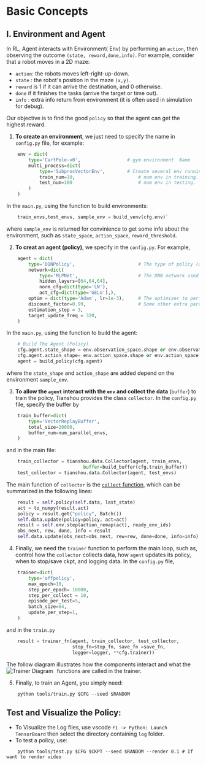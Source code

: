 # Basic Concepts 

## I. Environment and Agent 
In RL, Agent interacts with Environment( Env) by performing an `action`, then observing the outcome `(state, reward,done,info)`. For example, consider that a robot moves in a 2D maze:
+ `action`: the robots moves left-right-up-down. 
+ `state` : the robot's position in the maze `(x,y)`.
+ `reward` is 1 if it can arrive the destination, and 0 otherwise. 
+ `done` if it finishes the tasks (arrive the target or time out).
+ `info` : extra info return from environment (it is often used in simulation for debug). 
  
Our objective is to find the good `policy` so that the agent can get the highest reward. 

1. **To create an environment**, we just need to specify the name in `config.py` file, for example:
```python
    env = dict(
        type='CartPole-v0',                 # gym environment  Name
        multi_process=dict(
            type='SubprocVectorEnv',        # Create several env running in parallel  
            train_num=10,                       # num env in training.
            test_num=100                        # num env in testing.    
        )
    )
```
In the `main.py`, using the function to build environments:
```python
    train_envs,test_envs, sample_env = build_venv(cfg.env)`
```
where `sample_env` is returned for convinience to get some info about the environment, such as `state_space`, `action_space`, `reward_threshold`.

2. **To creat an agent (policy)**, we specify in the `config.py`. For example,
```python
    agent = dict(
        type='DQNPolicy',                       # The type of policy (a.k.a agent or algorithm)
        network=dict(
            type='MLPNet',                      # The DNN network used in the policy    
            hidden_layers=[64,64,64],
            norm_cfg=dict(type='LN'),
            act_cfg=dict(type='GELU'),),
        optim = dict(type='Adam', lr=1e-3),     # The optimizer to perform Gradient backwad of Loss funtion 
        discount_factor=0.99,                   # Some other extra params of the policy        
        estimation_step = 3,
        target_update_freq = 320,
    )
```
In the `main.py`, using the function to build the agent:
```python
    # Build The Agent (Policy)
    cfg.agent.state_shape = env.observation_space.shape or env.observation_space.n
    cfg.agent.action_shape= env.action_space.shape or env.action_space.n
    agent = build_policy(cfg.agent)
```
where the `state_shape` and `action_shape` are added depend on the environment `sample_env`.

3. **To allow the `agent` interact with the `env` and collect the data** (`buffer`) to train the policy, Tianshou provides the class `collector`. 
In the `config.py` file, specify the buffer by
```python
    train_buffer=dict(
        type='VectorReplayBuffer',
        total_size=20000, 
        buffer_num=num_parallel_envs,
    )
```
and in the main file:
```python    
    train_collector = tianshou.data.Collector(agent, train_envs, 
                            buffer=build_buffer(cfg.train_buffer))
    test_collector = tianshou.data.Collector(agent, test_envs)
```
The main function of `collector` is the [`collect` function](https://github.com/thu-ml/tianshou/blob/c25926dd8f5b6179f7f76486ee228982f48b4469/tianshou/data/collector.py#L144), which can be summarized in the following lines:
```python
    result = self.policy(self.data, last_state)                         # The Agent predicts the action from the data
    act = to_numpy(result.act)                      
    policy = result.get("policy", Batch())
    self.data.update(policy=policy, act=act)                            # Update the data with new action/policy 
    result = self.env.step(action_remap(act), ready_env_ids)            # apply action to environment
    obs_next, rew, done, info = result
    self.data.update(obs_next=obs_next, rew=rew, done=done, info=info)  # Update the data with new state/reward/done/info
```

4. Finally, we need the `trainer` function to perform the main loop, such as, control how the `collector` collects data, how `agent` updates its policy, when to stop/save ckpt, and logging data. In the `config.py` file,
```python
    trainer=dict(
        type='offpolicy',
        max_epoch=10, 
        step_per_epoch= 10000,
        step_per_collect = 10,
        episode_per_test=5,
        batch_size=64,
        update_per_step=1,
    )
```
and in the `train.py`
```python
    result = trainer_fn(agent, train_collector, test_collector,
                        stop_fn=stop_fn, save_fn =save_fn, 
                        logger=logger, **cfg.trainer))
```
The follow diagram illustrates how the components interact and what the functions are called in the trainer.
<img src="https://tianshou.readthedocs.io/en/master/_images/concepts_arch2.png"
     alt="Trainer Diagram"
     style="float: left; margin-right: 10px;" />

5. Finally, to train an Agent, you simply need:
```
    python tools/train.py $CFG --seed $RANDOM
```
## Test and Visualize the Policy:
+ To Visualize the Log files, use vscode `F1 -> Python: Launch TensorBoard` then select the directory containing `log` folder.
+ To test a policy, use:
```
    python tools/test.py $CFG $CKPT --seed $RANDOM --render 0.1 # If want to render video
```
